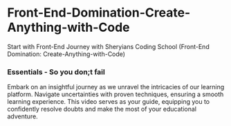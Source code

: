 # Front-End-Domination-Create-Anything-with-Code
Start with Front-End Journey with Sheryians Coding School (Front-End Domination: Create-Anything-with-Code)

### Essentials - So you don;t fail

Embark on an insightful journey as we unravel the intricacies of our learning platform. Navigate uncertainties with proven techniques, ensuring a smooth learning experience. This video      serves as your guide, equipping you to confidently resolve doubts and make the most of your educational adventure.

